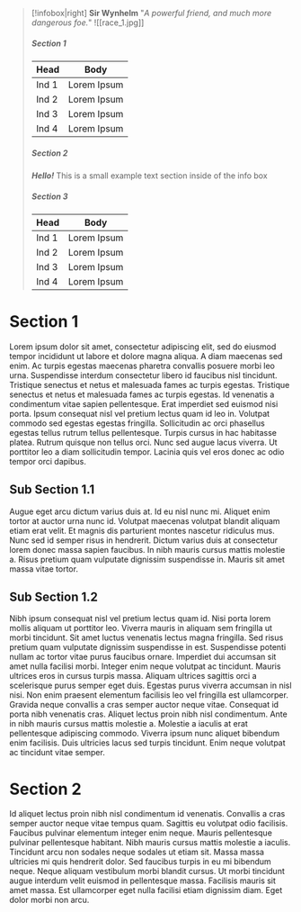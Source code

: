 > [!infobox|right]
> **Sir Wynhelm** 
> "_A powerful friend, and much more dangerous foe._"
> ![[race_1.jpg]]
> ##### Section 1
> | Head | Body |
> | ---- | ---- |
> | Ind 1 | Lorem Ipsum |
> | Ind 2 | Lorem Ipsum |
> | Ind 3 | Lorem Ipsum |
> | Ind 4 | Lorem Ipsum |
> 
> ##### Section 2
> ***Hello!*** This is a small example text section inside of the info box
> 
> ##### Section 3
> | Head | Body |
> | ---- | ---- |
> | Ind 1 | Lorem Ipsum |
> | Ind 2 | Lorem Ipsum |
> | Ind 3 | Lorem Ipsum |
> | Ind 4 | Lorem Ipsum |

# Section 1
Lorem ipsum dolor sit amet, consectetur adipiscing elit, sed do eiusmod tempor incididunt ut labore et dolore magna aliqua. A diam maecenas sed enim. Ac turpis egestas maecenas pharetra convallis posuere morbi leo urna. Suspendisse interdum consectetur libero id faucibus nisl tincidunt. Tristique senectus et netus et malesuada fames ac turpis egestas. Tristique senectus et netus et malesuada fames ac turpis egestas. Id venenatis a condimentum vitae sapien pellentesque. Erat imperdiet sed euismod nisi porta. Ipsum consequat nisl vel pretium lectus quam id leo in. Volutpat commodo sed egestas egestas fringilla. Sollicitudin ac orci phasellus egestas tellus rutrum tellus pellentesque. Turpis cursus in hac habitasse platea. Rutrum quisque non tellus orci. Nunc sed augue lacus viverra. Ut porttitor leo a diam sollicitudin tempor. Lacinia quis vel eros donec ac odio tempor orci dapibus.
## Sub Section 1.1
Augue eget arcu dictum varius duis at. Id eu nisl nunc mi. Aliquet enim tortor at auctor urna nunc id. Volutpat maecenas volutpat blandit aliquam etiam erat velit. Et magnis dis parturient montes nascetur ridiculus mus. Nunc sed id semper risus in hendrerit. Dictum varius duis at consectetur lorem donec massa sapien faucibus. In nibh mauris cursus mattis molestie a. Risus pretium quam vulputate dignissim suspendisse in. Mauris sit amet massa vitae tortor.
## Sub Section 1.2
Nibh ipsum consequat nisl vel pretium lectus quam id. Nisi porta lorem mollis aliquam ut porttitor leo. Viverra mauris in aliquam sem fringilla ut morbi tincidunt. Sit amet luctus venenatis lectus magna fringilla. Sed risus pretium quam vulputate dignissim suspendisse in est. Suspendisse potenti nullam ac tortor vitae purus faucibus ornare. Imperdiet dui accumsan sit amet nulla facilisi morbi. Integer enim neque volutpat ac tincidunt. Mauris ultrices eros in cursus turpis massa. Aliquam ultrices sagittis orci a scelerisque purus semper eget duis. Egestas purus viverra accumsan in nisl nisi. Non enim praesent elementum facilisis leo vel fringilla est ullamcorper. Gravida neque convallis a cras semper auctor neque vitae. Consequat id porta nibh venenatis cras. Aliquet lectus proin nibh nisl condimentum. Ante in nibh mauris cursus mattis molestie a. Molestie a iaculis at erat pellentesque adipiscing commodo. Viverra ipsum nunc aliquet bibendum enim facilisis. Duis ultricies lacus sed turpis tincidunt. Enim neque volutpat ac tincidunt vitae semper.

# Section 2
Id aliquet lectus proin nibh nisl condimentum id venenatis. Convallis a cras semper auctor neque vitae tempus quam. Sagittis eu volutpat odio facilisis. Faucibus pulvinar elementum integer enim neque. Mauris pellentesque pulvinar pellentesque habitant. Nibh mauris cursus mattis molestie a iaculis. Tincidunt arcu non sodales neque sodales ut etiam sit. Massa massa ultricies mi quis hendrerit dolor. Sed faucibus turpis in eu mi bibendum neque. Neque aliquam vestibulum morbi blandit cursus. Ut morbi tincidunt augue interdum velit euismod in pellentesque massa. Facilisis mauris sit amet massa. Est ullamcorper eget nulla facilisi etiam dignissim diam. Eget dolor morbi non arcu.